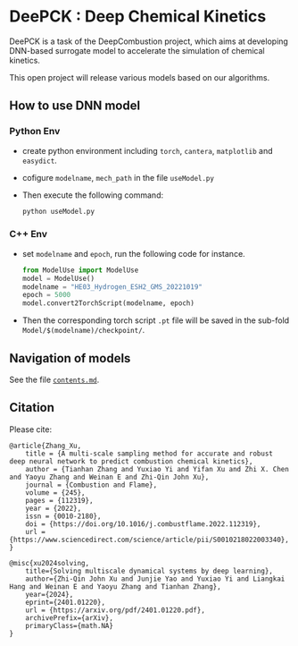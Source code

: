 

# DeePCK : Deep Chemical Kinetics

DeePCK is a task of the DeepCombustion project, which aims at developing DNN-based surrogate model to accelerate the simulation of chemical kinetics.

This open project will release various models based on our algorithms.

## How to use DNN model
### Python Env
- create python environment including `torch`, `cantera`, `matplotlib` and `easydict`.

- cofigure `modelname`, `mech_path` in the file `useModel.py`

- Then execute the following command: 

    ```python
    python useModel.py
    ```

### C++ Env
- set  `modelname` and `epoch`, run the following code for instance.

    ```python
    from ModelUse import ModelUse
    model = ModelUse()
    modelname = "HE03_Hydrogen_ESH2_GMS_20221019"
    epoch = 5000
    model.convert2TorchScript(modelname, epoch)
    ```
 - Then the corresponding torch script `.pt` file will be saved in the sub-fold `Model/$(modelname)/checkpoint/`.

## Navigation of models

See the file [`contents.md`](contents.md).

## Citation
Please cite: 
```
@article{Zhang_Xu,
    title = {A multi-scale sampling method for accurate and robust deep neural network to predict combustion chemical kinetics},
    author = {Tianhan Zhang and Yuxiao Yi and Yifan Xu and Zhi X. Chen and Yaoyu Zhang and Weinan E and Zhi-Qin John Xu},
    journal = {Combustion and Flame},
    volume = {245},
    pages = {112319},
    year = {2022},
    issn = {0010-2180},
    doi = {https://doi.org/10.1016/j.combustflame.2022.112319},
    url = {https://www.sciencedirect.com/science/article/pii/S0010218022003340},
}

@misc{xu2024solving,
    title={Solving multiscale dynamical systems by deep learning}, 
    author={Zhi-Qin John Xu and Junjie Yao and Yuxiao Yi and Liangkai Hang and Weinan E and Yaoyu Zhang and Tianhan Zhang},
    year={2024},
    eprint={2401.01220},
    url = {https://arxiv.org/pdf/2401.01220.pdf},
    archivePrefix={arXiv},
    primaryClass={math.NA}
}

```
